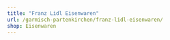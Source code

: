 ```yaml
---
title: "Franz Lidl Eisenwaren"
url: /garmisch-partenkirchen/franz-lidl-eisenwaren/
shop: Eisenwaren
---
```

